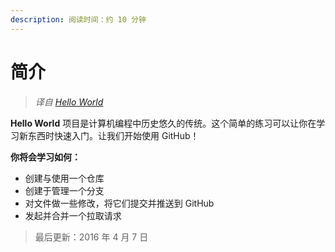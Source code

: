 ```yaml
---
description: 阅读时间：约 10 分钟
---
```


# 简介

> _译自 [Hello World](https://guides.github.com/activities/hello-world/)_

**Hello World** 项目是计算机编程中历史悠久的传统。这个简单的练习可以让你在学习新东西时快速入门。让我们开始使用 GitHub！

**你将会学习如何：**

* 创建与使用一个仓库
* 创建于管理一个分支
* 对文件做一些修改，将它们提交并推送到 GitHub
* 发起并合并一个拉取请求

> 最后更新：2016 年 4 月 7 日

